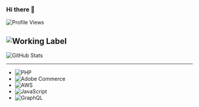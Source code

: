 ### Hi there 👋

![Profile Views](https://komarev.com/ghpvc/?username=YourUsername&style=for-the-badge&color=blueviolet)

![Working Label](https://img.shields.io/badge/Status-Working-brightgreen?style=for-the-badge)
---
![GitHub Stats](https://github-readme-stats.vercel.app/api?username=eduard13)

---

* ![PHP](https://img.shields.io/badge/PHP-8.3-777BB4?style=for-the-badge&logo=php&logoColor=white)
* ![Adobe Commerce](https://img.shields.io/badge/Adobe_Commerce-FF6700?style=for-the-badge&logo=magento&logoColor=white)
* ![AWS](https://img.shields.io/badge/AWS-232F3E?style=for-the-badge&logo=amazon-aws&logoColor=white)
* ![JavaScript](https://img.shields.io/badge/JavaScript-F7DF1E?style=for-the-badge&logo=javascript&logoColor=black)
* ![GraphQL](https://img.shields.io/badge/GraphQL-E10098?style=for-the-badge&logo=graphql&logoColor=white)
<!--
**eduard13/eduard13** is a ✨ _special_ ✨ repository because its `README.md` (this file) appears on your GitHub profile.

Here are some ideas to get you started:

- 🔭 I’m currently working on ...
- 🌱 I’m currently learning ...
- 👯 I’m looking to collaborate on ...
- 🤔 I’m looking for help with ...
- 💬 Ask me about ...
- 📫 How to reach me: ...
- 😄 Pronouns: ...
- ⚡ Fun fact: ...
-->
